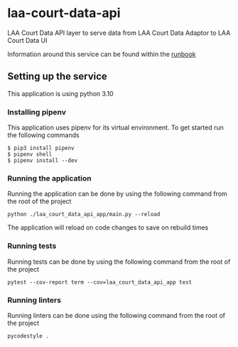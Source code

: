 # laa-court-data-api
LAA Court Data API layer to serve data from LAA Court Data Adaptor to LAA Court Data UI

Information around this service can be found within the [runbook](https://dsdmoj.atlassian.net/wiki/spaces/AAC/pages/3840311923/Court+Data+API+Runbook)

## Setting up the service

This application is using python 3.10

### Installing pipenv

This application uses pipenv for its virtual environment. To get started run the following commands
```shell
$ pip3 install pipenv
$ pipenv shell
$ pipenv install --dev
```

### Running the application

Running the application can be done by using the following command from the root of the project
```shell
python ./laa_court_data_api_app/main.py --reload
```
The application will reload on code changes to save on rebuild times

### Running tests

Running tests can be done by using the following command from the root of the project
```shell
pytest --cov-report term --cov=laa_court_data_api_app test
```

### Running linters

Running linters can be done using the following command from the root of the project
```shell
pycodestyle .
```
